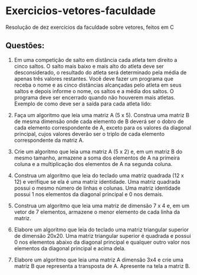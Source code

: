 # Exercicios-vetores-faculdade
Resolução de dez exercícios da faculdade sobre vetores, feitos em C

## Questões:
01.	Em uma competição de salto em distância cada atleta tem direito a cinco saltos. O salto mais baixo e mais alto do atleta deve ser desconsiderado, o resultado do atleta será determinado pela média de apenas três valores restantes. Você deve fazer um programa que receba o nome e as cinco distâncias alcançadas pelo atleta em seus saltos e depois informe o nome, os saltos e a média dos saltos. O programa deve ser encerrado quando não houverem mais atletas. Exemplo de como deve ser a saída para cada atleta lido:

02. Faça um algoritmo que leia uma matriz A (5 x 5). Construa uma matriz B de mesma dimensão onde cada elemento de B deverá ser o dobro de cada elemento correspondente de A, exceto para os valores da diagonal principal, cujos valores deverão ser o triplo de cada elemento correspondente da matriz A.

03. Crie um algoritmo que leia uma matriz A (5 x 2) e, em um matriz  B do mesmo tamanho, armazene a soma dos elementos de A na primeira coluna e a multiplicação dos elementos de A na segunda coluna.

04. Construa um algoritmo que leia do teclado uma matriz quadrada (12 x 12) e verifique se ela é uma matriz identidade. Uma matriz quadrada possui o mesmo número de linhas e colunas. Uma matriz identidade possui 1 nos elementos da diagonal principal e 0 nos demais.

05. Construa um algoritmo que leia uma matriz de dimensão 7 x 4 e, em um vetor de 7 elementos, armazene o menor elemento de cada linha da matriz.

06. Elabore um algoritmo que leia do teclado uma matriz triangular superior de dimensão 20x20. Uma matriz triangular superior é quadrada e possui 0 nos elementos abaixo da diagonal principal e qualquer outro valor nos elementos da diagonal principal e acima dela.

07. Elabore um algoritmo que leia uma matriz A dimensão 3x4 e crie uma matriz B que representa a transposta de A. Apresente na tela a matriz B.
